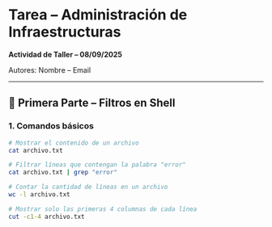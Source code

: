 # Tarea – Administración de Infraestructuras  
**Actividad de Taller – 08/09/2025**

Autores: Nombre – Email  

---

## 📌 Primera Parte – Filtros en Shell

### 1. Comandos básicos
```bash
# Mostrar el contenido de un archivo
cat archivo.txt

# Filtrar líneas que contengan la palabra "error"
cat archivo.txt | grep "error"

# Contar la cantidad de líneas en un archivo
wc -l archivo.txt

# Mostrar solo las primeras 4 columnas de cada línea
cut -c1-4 archivo.txt

